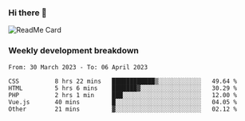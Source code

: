 ### Hi there 👋

<!--
**itzcy/itzcy** is a ✨ _special_ ✨ repository because its `README.md` (this file) appears on your GitHub profile.

Here are some ideas to get you started:

- 🔭 I’m currently working on ...
- 🌱 I’m currently learning ...
- 👯 I’m looking to collaborate on ...
- 🤔 I’m looking for help with ...
- 💬 Ask me about ...
- 📫 How to reach me: ...
- 😄 Pronouns: ...
- ⚡ Fun fact: ...
-->
![ReadMe Card](https://github-readme-stats.vercel.app/api?username=itzcy&show_icons=true&title_color=2d3198&icon_color=797cb8&text_color=24292e&bg_color=f6f8fa)

### Weekly development breakdown
<!--START_SECTION:waka-->

```text
From: 30 March 2023 - To: 06 April 2023

CSS          8 hrs 22 mins   ████████████▒░░░░░░░░░░░░   49.64 %
HTML         5 hrs 6 mins    ███████▓░░░░░░░░░░░░░░░░░   30.29 %
PHP          2 hrs 1 min     ███░░░░░░░░░░░░░░░░░░░░░░   12.00 %
Vue.js       40 mins         █░░░░░░░░░░░░░░░░░░░░░░░░   04.05 %
Other        21 mins         ▓░░░░░░░░░░░░░░░░░░░░░░░░   02.12 %
```

<!--END_SECTION:waka-->
